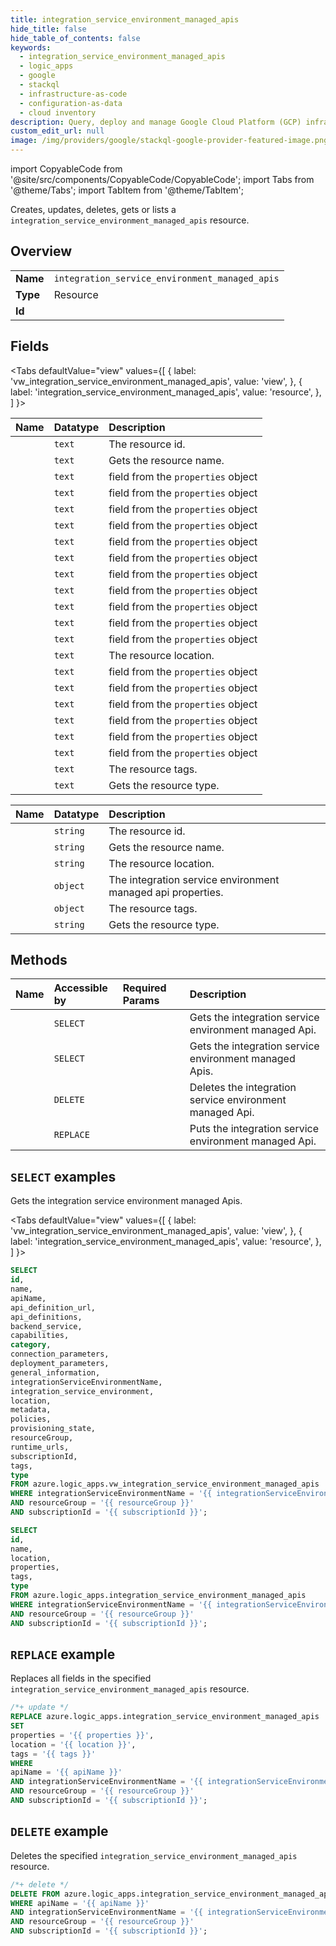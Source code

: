 ```yaml
---
title: integration_service_environment_managed_apis
hide_title: false
hide_table_of_contents: false
keywords:
  - integration_service_environment_managed_apis
  - logic_apps
  - google
  - stackql
  - infrastructure-as-code
  - configuration-as-data
  - cloud inventory
description: Query, deploy and manage Google Cloud Platform (GCP) infrastructure and resources using SQL
custom_edit_url: null
image: /img/providers/google/stackql-google-provider-featured-image.png
---
```


import CopyableCode from '@site/src/components/CopyableCode/CopyableCode';
import Tabs from '@theme/Tabs';
import TabItem from '@theme/TabItem';

Creates, updates, deletes, gets or lists a <code>integration_service_environment_managed_apis</code> resource.

## Overview
<table><tbody>
<tr><td><b>Name</b></td><td><code>integration_service_environment_managed_apis</code></td></tr>
<tr><td><b>Type</b></td><td>Resource</td></tr>
<tr><td><b>Id</b></td><td><CopyableCode code="azure.logic_apps.integration_service_environment_managed_apis" /></td></tr>
</tbody></table>

## Fields
<Tabs
    defaultValue="view"
    values={[
        { label: 'vw_integration_service_environment_managed_apis', value: 'view', },
        { label: 'integration_service_environment_managed_apis', value: 'resource', },
    ]
}>
<TabItem value="view">

| Name | Datatype | Description |
|:-----|:---------|:------------|
| <CopyableCode code="id" /> | `text` | The resource id. |
| <CopyableCode code="name" /> | `text` | Gets the resource name. |
| <CopyableCode code="apiName" /> | `text` | field from the `properties` object |
| <CopyableCode code="api_definition_url" /> | `text` | field from the `properties` object |
| <CopyableCode code="api_definitions" /> | `text` | field from the `properties` object |
| <CopyableCode code="backend_service" /> | `text` | field from the `properties` object |
| <CopyableCode code="capabilities" /> | `text` | field from the `properties` object |
| <CopyableCode code="category" /> | `text` | field from the `properties` object |
| <CopyableCode code="connection_parameters" /> | `text` | field from the `properties` object |
| <CopyableCode code="deployment_parameters" /> | `text` | field from the `properties` object |
| <CopyableCode code="general_information" /> | `text` | field from the `properties` object |
| <CopyableCode code="integrationServiceEnvironmentName" /> | `text` | field from the `properties` object |
| <CopyableCode code="integration_service_environment" /> | `text` | field from the `properties` object |
| <CopyableCode code="location" /> | `text` | The resource location. |
| <CopyableCode code="metadata" /> | `text` | field from the `properties` object |
| <CopyableCode code="policies" /> | `text` | field from the `properties` object |
| <CopyableCode code="provisioning_state" /> | `text` | field from the `properties` object |
| <CopyableCode code="resourceGroup" /> | `text` | field from the `properties` object |
| <CopyableCode code="runtime_urls" /> | `text` | field from the `properties` object |
| <CopyableCode code="subscriptionId" /> | `text` | field from the `properties` object |
| <CopyableCode code="tags" /> | `text` | The resource tags. |
| <CopyableCode code="type" /> | `text` | Gets the resource type. |
</TabItem>
<TabItem value="resource">

| Name | Datatype | Description |
|:-----|:---------|:------------|
| <CopyableCode code="id" /> | `string` | The resource id. |
| <CopyableCode code="name" /> | `string` | Gets the resource name. |
| <CopyableCode code="location" /> | `string` | The resource location. |
| <CopyableCode code="properties" /> | `object` | The integration service environment managed api properties. |
| <CopyableCode code="tags" /> | `object` | The resource tags. |
| <CopyableCode code="type" /> | `string` | Gets the resource type. |
</TabItem></Tabs>

## Methods
| Name | Accessible by | Required Params | Description |
|:-----|:--------------|:----------------|:------------|
| <CopyableCode code="get" /> | `SELECT` | <CopyableCode code="apiName, integrationServiceEnvironmentName, resourceGroup, subscriptionId" /> | Gets the integration service environment managed Api. |
| <CopyableCode code="list" /> | `SELECT` | <CopyableCode code="integrationServiceEnvironmentName, resourceGroup, subscriptionId" /> | Gets the integration service environment managed Apis. |
| <CopyableCode code="delete" /> | `DELETE` | <CopyableCode code="apiName, integrationServiceEnvironmentName, resourceGroup, subscriptionId" /> | Deletes the integration service environment managed Api. |
| <CopyableCode code="put" /> | `REPLACE` | <CopyableCode code="apiName, integrationServiceEnvironmentName, resourceGroup, subscriptionId" /> | Puts the integration service environment managed Api. |

## `SELECT` examples

Gets the integration service environment managed Apis.

<Tabs
    defaultValue="view"
    values={[
        { label: 'vw_integration_service_environment_managed_apis', value: 'view', },
        { label: 'integration_service_environment_managed_apis', value: 'resource', },
    ]
}>
<TabItem value="view">

```sql
SELECT
id,
name,
apiName,
api_definition_url,
api_definitions,
backend_service,
capabilities,
category,
connection_parameters,
deployment_parameters,
general_information,
integrationServiceEnvironmentName,
integration_service_environment,
location,
metadata,
policies,
provisioning_state,
resourceGroup,
runtime_urls,
subscriptionId,
tags,
type
FROM azure.logic_apps.vw_integration_service_environment_managed_apis
WHERE integrationServiceEnvironmentName = '{{ integrationServiceEnvironmentName }}'
AND resourceGroup = '{{ resourceGroup }}'
AND subscriptionId = '{{ subscriptionId }}';
```
</TabItem>
<TabItem value="resource">


```sql
SELECT
id,
name,
location,
properties,
tags,
type
FROM azure.logic_apps.integration_service_environment_managed_apis
WHERE integrationServiceEnvironmentName = '{{ integrationServiceEnvironmentName }}'
AND resourceGroup = '{{ resourceGroup }}'
AND subscriptionId = '{{ subscriptionId }}';
```
</TabItem></Tabs>


## `REPLACE` example

Replaces all fields in the specified <code>integration_service_environment_managed_apis</code> resource.

```sql
/*+ update */
REPLACE azure.logic_apps.integration_service_environment_managed_apis
SET 
properties = '{{ properties }}',
location = '{{ location }}',
tags = '{{ tags }}'
WHERE 
apiName = '{{ apiName }}'
AND integrationServiceEnvironmentName = '{{ integrationServiceEnvironmentName }}'
AND resourceGroup = '{{ resourceGroup }}'
AND subscriptionId = '{{ subscriptionId }}';
```

## `DELETE` example

Deletes the specified <code>integration_service_environment_managed_apis</code> resource.

```sql
/*+ delete */
DELETE FROM azure.logic_apps.integration_service_environment_managed_apis
WHERE apiName = '{{ apiName }}'
AND integrationServiceEnvironmentName = '{{ integrationServiceEnvironmentName }}'
AND resourceGroup = '{{ resourceGroup }}'
AND subscriptionId = '{{ subscriptionId }}';
```
